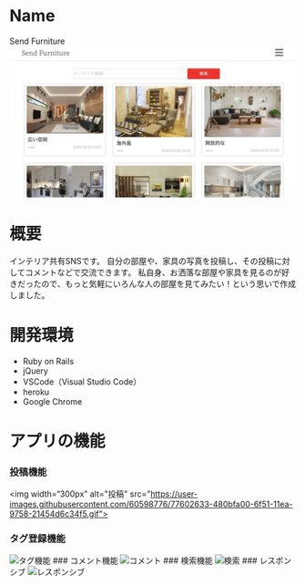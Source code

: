 Name
====
Send Furniture
![トップページ](public/readme_img/3cf1d299511ad55dd76bcef22c8da1cd.jpg)

# 概要
インテリア共有SNSです。
自分の部屋や、家具の写真を投稿し、その投稿に対してコメントなどで交流できます。
私自身、お洒落な部屋や家具を見るのが好きだったので、もっと気軽にいろんな人の部屋を見てみたい！という思いで作成しました。

# 開発環境
- Ruby on Rails
- jQuery
- VSCode（Visual Studio Code）
- heroku
- Google Chrome

# アプリの機能
### 投稿機能
<img width=“300px" alt="投稿" src="https://user-images.githubusercontent.com/60598776/77602633-480bfa00-6f51-11ea-9758-21454d6c34f5.gif">
### タグ登録機能
<img width="349" alt="タグ機能" src="https://user-images.githubusercontent.com/60598776/77603647-f2851c80-6f53-11ea-84e8-82eed089bc9f.png">
### コメント機能
<img width=“300px" alt="コメント" src="https://user-images.githubusercontent.com/60598776/77603477-8b676800-6f53-11ea-8384-933c7a539063.gif">
### 検索機能
<img width=“300px" alt="検索" src="https://user-images.githubusercontent.com/60598776/77603527-ac2fbd80-6f53-11ea-8e4e-1ac6f1e57b11.gif">
### レスポンシブ
<img width=“300px" alt="レスポンシブ" src="https://user-images.githubusercontent.com/60598776/77603571-c7023200-6f53-11ea-822c-d1eba38d546d.gif">
